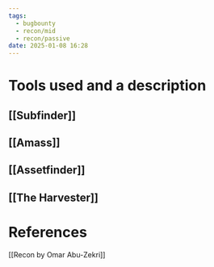 ```yaml
---
tags:
  - bugbounty
  - recon/mid
  - recon/passive
date: 2025-01-08 16:28
---
```

# Tools used and a description
## [[Subfinder]]

## [[Amass]]
## [[Assetfinder]]
## [[The Harvester]]

# References
[[Recon by Omar Abu-Zekri]]
